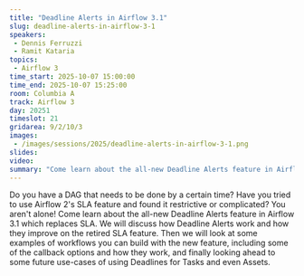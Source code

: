 ```yaml
---
title: "Deadline Alerts in Airflow 3.1"
slug: deadline-alerts-in-airflow-3-1
speakers:
 - Dennis Ferruzzi
 - Ramit Kataria
topics:
 - Airflow 3
time_start: 2025-10-07 15:00:00
time_end: 2025-10-07 15:25:00
room: Columbia A
track: Airflow 3
day: 20251
timeslot: 21
gridarea: 9/2/10/3
images: 
 - /images/sessions/2025/deadline-alerts-in-airflow-3-1.png
slides:
video:
summary: "Come learn about the all-new Deadline Alerts feature in Airflow 3.1 which replaces SLA. We will discuss how Deadline Alerts work and how they improve on the retired SLA feature."
---
```


Do you have a DAG that needs to be done by a certain time? Have you tried to use Airflow 2's SLA feature and found it restrictive or complicated? You aren't alone! Come learn about the all-new Deadline Alerts feature in Airflow 3.1 which replaces SLA. We will discuss how Deadline Alerts work and how they improve on the retired SLA feature. Then we will look at some examples of workflows you can build with the new feature, including some of the callback options and how they work, and finally looking ahead to some future use-cases of using Deadlines for Tasks and even Assets.
